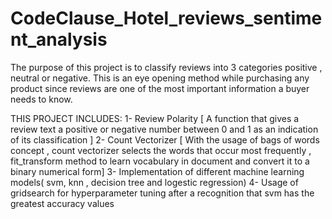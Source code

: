 # CodeClause_Hotel_reviews_sentiment_analysis

The purpose of this project is to classify reviews into 3 categories positive , neutral or negative. This is an eye opening method while purchasing any product since reviews are one of the most important information a buyer needs to know.

THIS PROJECT INCLUDES:
1- Review Polarity [ A function that gives a review text a positive or negative number between 0 and 1 as an indication of its classification ]
2- Count Vectorizer [ With the usage of bags of words concept , count vectorizer selects the words that occur most frequently , fit_transform method to learn vocabulary in document and convert it to a binary numerical form]
3- Implementation of different machine learning models( svm, knn , decision tree and logestic regression)
4- Usage of gridsearch for hyperparameter tuning after a recognition that svm has the greatest accuracy values 
